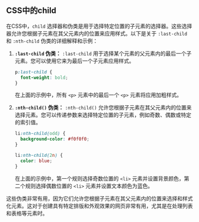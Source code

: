 ## CSS中的child

在CSS中，`child` 选择器和伪类是用于选择特定位置的子元素的选择器。这些选择器允许您根据子元素在其父元素内的位置来应用样式。以下是关于 `:last-child` 和 `:nth-child` 伪类的详细解释和示例：

1. **`:last-child` 伪类：** `:last-child` 用于选择某个元素的父元素内的最后一个子元素。您可以使用它来为最后一个子元素应用样式。

   ```css
   p:last-child {
     font-weight: bold;
   }
   ```

   在上面的示例中，所有 `<p>` 元素中的最后一个 `<p>` 元素将应用加粗样式。

2. **`:nth-child()` 伪类：** `:nth-child()` 允许您根据子元素在其父元素内的位置来选择元素。您可以传递参数来选择特定位置的子元素，例如奇数、偶数或特定的索引值。

   ```css
   li:nth-child(odd) {
     background-color: #f0f0f0;
   }

   li:nth-child(2n) {
     color: blue;
   }
   ```

   在上面的示例中，第一个规则选择奇数位置的 `<li>` 元素并设置背景颜色，第二个规则选择偶数位置的 `<li>` 元素并设置文本颜色为蓝色。

这些伪类非常有用，因为它们允许您根据子元素在其父元素内的位置来选择和样式化元素。这对于创建具有特定排版和外观效果的网页非常有用，尤其是在处理列表和表格等元素时。